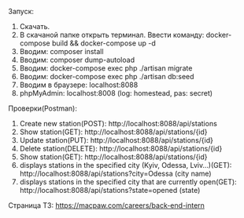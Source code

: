Запуск:

1. Скачать. 
2. В скачаной папке открыть терминал. Ввести команду: docker-compose build && docker-compose up -d
3. Вводим: composer install
4. Вводим: composer dump-autoload
5. Вводим: docker-compose exec php ./artisan migrate
6. Вводим: docker-compose exec php ./artisan db:seed
7. Вводим в браузере: localhost:8088
8. phpMyAdmin: localhost:8008 (log: homestead, pas: secret)

Проверки(Postman):

1. Create new station(POST): http://localhost:8088/api/stations
2. Show station(GET): http://localhost:8088/api/stations/{id}
3. Update station(PUT): http://localhost:8088/api/stations/{id}   
4. Delete station(DELETE): http://localhost:8088/api/stations/{id}
5. Show station(GET): http://localhost:8088/api/stations/{id}
6. displays stations in the specified city (Kyiv, Odessa, Lviv…)(GET): http://localhost:8088/api/stations?city=Odessa (city name)
7. displays stations in the specified city that are currently open(GET): http://localhost:8088/api/stations?state=opened (state)

Cтраница ТЗ: https://macpaw.com/careers/back-end-intern

